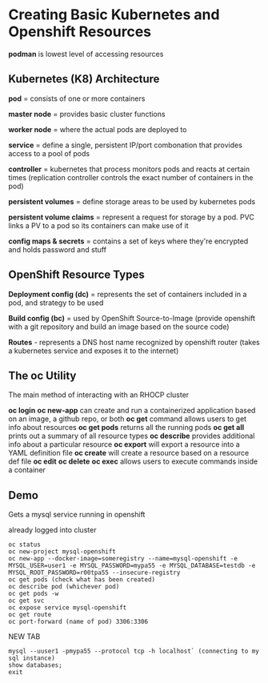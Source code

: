 # Creating Basic Kubernetes and Openshift Resources

**podman** is lowest level of accessing resources

## Kubernetes (K8) Architecture

**pod** = consists of one or more containers

**master node** = provides basic cluster functions

**worker node** = where the actual pods are deployed to

**service** = define a single, persistent IP/port combonation that provides access to a pool of pods

**controller** = kubernetes that process monitors pods and reacts at certain times (replication controller controls the exact number of containers in the pod)

**persistent volumes** = define storage areas to be used by kubernetes pods

**persistent volume claims** = represent a request for storage by a pod. PVC links a PV to a pod so its containers can make use of it

**config maps & secrets** = contains a set of keys where they're encrypted and holds password and stuff

## OpenShift Resource Types
**Deployment config (dc)** = represents the set of containers included in a pod, and strategy to be used

**Build config (bc)** = used by OpenShift Source-to-Image (provide openshift with a git repository and build an image based on the source code)

**Routes** - represents a DNS host name recognized by openshift router (takes a kubernetes service and exposes it to the internet)


## The oc Utility

The main method of interacting with an RHOCP cluster

**oc login**
**oc new-app** can create and run a containerized application based on an image, a github repo, or both
**oc get** command allows users to get info about resources
**oc get pods** returns all the running pods
**oc get all** prints out a summary of all resource types
**oc describe** provides additional info about a particular resource
**oc export** will export a resource into a YAML definition file
**oc create** will create a resource based on a resource def file
**oc edit**
**oc delete**
**oc exec** allows users to execute commands inside a container

## Demo

Gets a mysql service running in openshift

already logged into cluster

```
oc status
oc new-project mysql-openshift
oc new-app --docker-image=someregistry --name=mysql-openshift -e MYSQL_USER=user1 -e MYSQL_PASSWORD=mypa55 -e MYSQL_DATABASE=testdb -e MYSQL_ROOT_PASSWORD=r00tpa55 --insecure-registry
oc get pods (check what has been created)
oc describe pod (whichever pod)
oc get pods -w
oc get svc
oc expose service mysql-openshift
oc get route
oc port-forward (name of pod) 3306:3306
```

NEW TAB

```
mysql --uuser1 -pmypa55 --protocol tcp -h localhost` (connecting to my sql instance)
show databases;
exit
```
